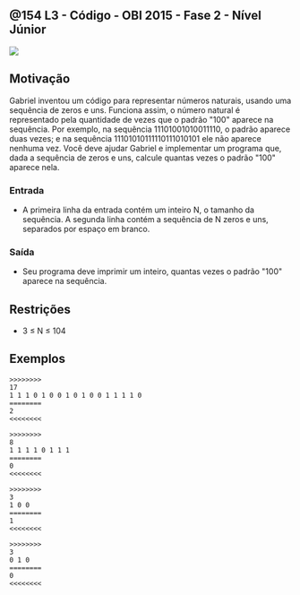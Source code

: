 ## @154 L3 - Código - OBI 2015 - Fase 2 - Nível Júnior

![](https://raw.githubusercontent.com/qxcodefup/moodle/master/base/154/__capa.jpg)

## Motivação

Gabriel inventou um código para representar números naturais, usando uma sequência de zeros e uns. Funciona assim, o número natural é representado pela quantidade de vezes que o padrão "100" aparece na sequência. Por exemplo, na sequência 11101001010011110, o padrão aparece duas vezes; e na sequência 11101010111110111010101 ele não aparece nenhuma vez. Você deve ajudar Gabriel e implementar um programa que, dada a sequência de zeros e uns, calcule quantas vezes o padrão "100" aparece nela.

### Entrada

- A primeira linha da entrada contém um inteiro N, o tamanho da sequência. A segunda linha contém a sequência de N zeros e uns, separados por espaço em branco.

### Saída

- Seu programa deve imprimir um inteiro, quantas vezes o padrão "100" aparece na sequência.

## Restrições

*   3 ≤ N ≤ 104

## Exemplos

```
>>>>>>>>
17
1 1 1 0 1 0 0 1 0 1 0 0 1 1 1 1 0
========
2
<<<<<<<<

>>>>>>>>
8
1 1 1 1 0 1 1 1
========
0
<<<<<<<<

>>>>>>>>
3
1 0 0
========
1
<<<<<<<<

>>>>>>>>
3
0 1 0
========
0
<<<<<<<<
```

